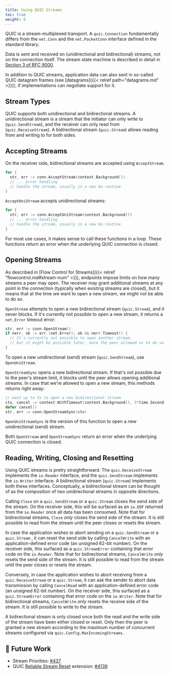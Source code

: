 ```yaml
---
title: Using QUIC Streams
toc: true
weight: 6
---
```


QUIC is a stream-multiplexed transport. A `quic.Connection` fundamentally differs from the `net.Conn` and the `net.PacketConn` interface defined in the standard library.

Data is sent and received on (unidirectional and bidirectional) streams, not on the connection itself. The stream state machine is described in detail in [Section 3 of RFC 9000](https://datatracker.ietf.org/doc/html/rfc9000#section-3).

In addition to QUIC streams, application data can also sent in so-called QUIC datagram frames (see [datagrams]({{< relref path="datagrams.md" >}})), if implementations can negotiate support for it.


## Stream Types

QUIC supports both unidirectional and bidirectional streams. A unidirectional stream is a stream that the initiator can only write to (`quic.SendStream`), and the receiver can only read from (`quic.ReceiveStream`). A bidirectional stream (`quic.Stream`) allows reading from and writing to for both sides.


## Accepting Streams

On the receiver side, bidirectional streams are accepted using `AcceptStream`. 

```go
for {
  str, err := conn.AcceptStream(context.Background())
  // ... error handling
  // handle the stream, usually in a new Go routine
}
```

`AcceptUniStream` accepts unidirectional streams:

```go
for {
  str, err := conn.AcceptUniStream(context.Background())
  // ... error handling
  // handle the stream, usually in a new Go routine
}
```

For most use cases, it makes sense to call these functions in a loop.
These functions return an error when the underlying QUIC connection is closed.


## Opening Streams

As described in [Flow Control for Streams]({{< relref "flowcontrol.md#stream-num" >}}), endpoints impose limits on how many streams a peer may open. The receiver may grant additional streams at any point in the connection (typically when existing streams are closed), but it means that at the time we want to open a new stream, we might not be able to do so.

`OpenStream` attempts to open a new bidirectional stream  (`quic.Stream`), and it never blocks. If it's currently not possible to open a new stream, it returns a `net.Error` timeout error:

```go
str, err := conn.OpenStream()
if nerr, ok := err.(net.Error); ok && nerr.Timeout() {
  // It's currently not possible to open another stream,
  // but it might be possible later, once the peer allowed us to do so.
}
```

To open a new unidirectional (send) stream (`quic.SendStream`), use `OpenUniStream`.

`OpenStreamSync` opens a new bidirectional stream. If that's not possible due to the peer's stream limit, it blocks until the peer allows opening additional streams. In case that we're allowed to open a new stream, this methods returns right away:

```go
// wait up to 5s to open a new bidirectional stream
ctx, cancel := context.WithTimeout(context.Background(), 5*time.Second)
defer cancel()
str, err := conn.OpenStreamSync(ctx)
```

`OpenUniStreamSync` is the version of this function to open a new unidirectional (send) stream.

Both `OpenStream` and `OpenStreamSync` return an error when the underlying QUIC connection is closed.


## Reading, Writing, Closing and Resetting

Using QUIC streams is pretty straightforward. The `quic.ReceiveStream` implements the `io.Reader` interface, and the `quic.SendStream` implements the `io.Writer` interface. A bidirectional stream (`quic.Stream`) implements both these interfaces. Conceptually, a bidirectional stream can be thought of as the composition of two unidirectional streams in opposite directions.

Calling `Close` on a `quic.SendStream` or a `quic.Stream` closes the send side of the stream. On the receiver side, this will be surfaced as an `io.EOF` returned from the `io.Reader` once all data has been consumed. Note that for bidirectional streams, `Close` _only_ closes the send side of the stream. It is still possible to read from the stream until the peer closes or resets the stream.

In case the application wishes to abort sending on a `quic.SendStream` or a `quic.Stream` , it can reset the send side by calling `CancelWrite` with an application-defined error code (an unsigned 62-bit number). On the receiver side, this surfaced as a `quic.StreamError` containing that error code on the `io.Reader`. Note that for bidirectional streams, `CancelWrite` _only_ resets the send side of the stream. It is still possible to read from the stream until the peer closes or resets the stream.

Conversely, in case the application wishes to abort receiving from a `quic.ReceiveStream` or a `quic.Stream`, it can ask the sender to abort data transmission by calling `CancelRead` with an application-defined error code (an unsigned 62-bit number). On the receiver side, this surfaced as a `quic.StreamError` containing that error code on the `io.Writer`. Note that for bidirectional streams, `CancelWrite` _only_ resets the receive side of the stream. It is still possible to write to the stream.

A bidirectional stream is only closed once both the read and the write side of the stream have been either closed or reset. Only then the peer is granted a new stream according to the maximum number of concurrent streams configured via `quic.Config.MaxIncomingStreams`.


## 📝 Future Work

* Stream Priorities: [#437](https://github.com/quic-go/quic-go/issues/437)
* QUIC [Reliable Stream Reset](https://datatracker.ietf.org/doc/draft-ietf-quic-reliable-stream-reset/) extension: [#4139](https://github.com/quic-go/quic-go/issues/4139)
